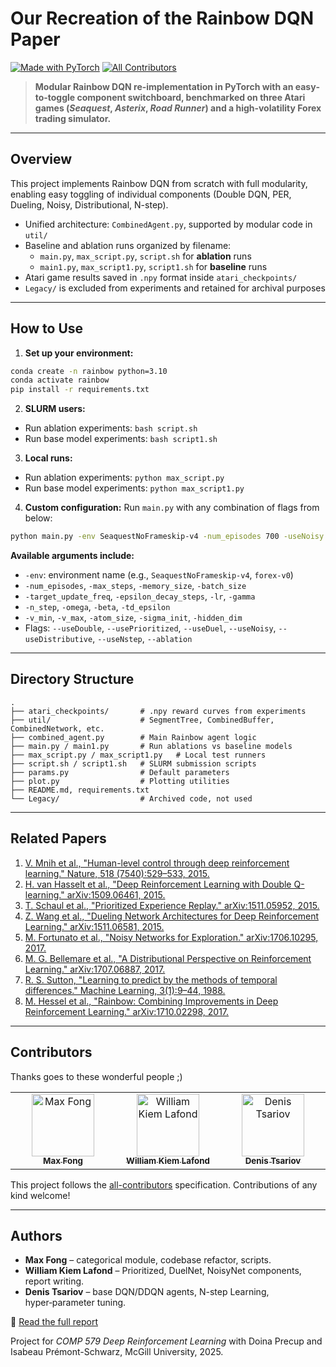 # Our Recreation of the Rainbow DQN Paper

[![Made with PyTorch](https://img.shields.io/badge/PyTorch-2.1%2B-EE4C2C?logo=pytorch&logoColor=white)](https://pytorch.org)  [![All Contributors](https://img.shields.io/badge/all_contributors-3-orange.svg?style=flat-square)](#contributors)

> **Modular Rainbow DQN re‑implementation in PyTorch with an easy‐to‑toggle component switchboard, benchmarked on three Atari games (*Seaquest*, *Asterix*, *Road Runner*) and a high‑volatility Forex trading simulator.**

---
## Overview
This project implements Rainbow DQN from scratch with full modularity, enabling easy toggling of individual components (Double DQN, PER, Dueling, Noisy, Distributional, N-step).

- Unified architecture: `CombinedAgent.py`, supported by modular code in `util/`
- Baseline and ablation runs organized by filename:
  - `main.py`, `max_script.py`, `script.sh` for **ablation** runs
  - `main1.py`, `max_script1.py`, `script1.sh` for **baseline** runs
- Atari game results saved in `.npy` format inside `atari_checkpoints/`
- `Legacy/` is excluded from experiments and retained for archival purposes

---
## How to Use

1. **Set up your environment:**
```bash
conda create -n rainbow python=3.10
conda activate rainbow
pip install -r requirements.txt
```

2. **SLURM users:**
- Run ablation experiments: `bash script.sh`
- Run base model experiments: `bash script1.sh`

3. **Local runs:**
- Run ablation experiments: `python max_script.py`
- Run base model experiments: `python max_script1.py`

4. **Custom configuration:**
Run `main.py` with any combination of flags from below:
```bash
python main.py -env SeaquestNoFrameskip-v4 -num_episodes 700 -useNoisy -useDuel -useDouble
```
**Available arguments include:**
- `-env`: environment name (e.g., `SeaquestNoFrameskip-v4`, `forex-v0`)
- `-num_episodes`, `-max_steps`, `-memory_size`, `-batch_size`
- `-target_update_freq`, `-epsilon_decay_steps`, `-lr`, `-gamma`
- `-n_step`, `-omega`, `-beta`, `-td_epsilon`
- `-v_min`, `-v_max`, `-atom_size`, `-sigma_init`, `-hidden_dim`
- Flags: `--useDouble`, `--usePrioritized`, `--useDuel`, `--useNoisy`, `--useDistributive`, `--useNstep`, `--ablation`

---
## Directory Structure
```text
.
├── atari_checkpoints/       # .npy reward curves from experiments
├── util/                    # SegmentTree, CombinedBuffer, CombinedNetwork, etc.
├── combined_agent.py        # Main Rainbow agent logic
├── main.py / main1.py       # Run ablations vs baseline models
├── max_script.py / max_script1.py   # Local test runners
├── script.sh / script1.sh   # SLURM submission scripts
├── params.py                # Default parameters
├── plot.py                  # Plotting utilities
├── README.md, requirements.txt
└── Legacy/                  # Archived code, not used
```

---
## Related Papers

01. [V. Mnih et al., "Human-level control through deep reinforcement learning." Nature, 518 (7540):529–533, 2015.](https://storage.googleapis.com/deepmind-media/dqn/DQNNaturePaper.pdf)
02. [H. van Hasselt et al., "Deep Reinforcement Learning with Double Q-learning." arXiv:1509.06461, 2015.](https://arxiv.org/pdf/1509.06461.pdf)
03. [T. Schaul et al., "Prioritized Experience Replay." arXiv:1511.05952, 2015.](https://arxiv.org/pdf/1511.05952.pdf)
04. [Z. Wang et al., "Dueling Network Architectures for Deep Reinforcement Learning." arXiv:1511.06581, 2015.](https://arxiv.org/pdf/1511.06581.pdf)
05. [M. Fortunato et al., "Noisy Networks for Exploration." arXiv:1706.10295, 2017.](https://arxiv.org/pdf/1706.10295.pdf)
06. [M. G. Bellemare et al., "A Distributional Perspective on Reinforcement Learning." arXiv:1707.06887, 2017.](https://arxiv.org/pdf/1707.06887.pdf)
07. [R. S. Sutton, "Learning to predict by the methods of temporal differences." Machine Learning, 3(1):9–44, 1988.](http://incompleteideas.net/papers/sutton-88-with-erratum.pdf)
08. [M. Hessel et al., "Rainbow: Combining Improvements in Deep Reinforcement Learning." arXiv:1710.02298, 2017.](https://arxiv.org/pdf/1710.02298.pdf)

---
## Contributors

Thanks goes to these wonderful people ;)

<!-- ALL-CONTRIBUTORS-LIST:START - Do not remove or modify this section -->
<!-- markdownlint-disable -->
<table>
  <tbody>
    <tr>
      <td align="center" valign="top" width="20%">
        <a href="https://github.com/max-fong">
          <img src="https://avatars.githubusercontent.com/u/143747815?v=4" width="100px;" alt="Max Fong"/><br />
          <sub><b>Max Fong</b></sub>
        </a><br />
      </td>
      <td align="center" valign="top" width="20%">
        <a href="https://github.com/William-Lafond">
          <img src="https://avatars.githubusercontent.com/u/98282992?v=4" width="100px;" alt="William Kiem Lafond"/><br />
          <sub><b>William Kiem Lafond</b></sub>
        </a><br />
      </td>
      <td align="center" valign="top" width="20%">
        <a href="https://github.com/denistsariov">
          <img src="https://avatars.githubusercontent.com/u/107961778?v=4" width="100px;" alt="Denis Tsariov"/><br />
          <sub><b>Denis Tsariov</b></sub>
        </a><br />
      </td>
    </tr>
  </tbody>
</table>
<!-- markdownlint-enable -->
<!-- ALL-CONTRIBUTORS-LIST:END -->

This project follows the [all-contributors](https://github.com/all-contributors/all-contributors) specification. Contributions of any kind welcome!

---
## Authors
* **Max Fong** – categorical module, codebase refactor, scripts.
* **William Kiem Lafond** – Prioritized, DuelNet, NoisyNet components, report writing.
* **Denis Tsariov** – base DQN/DDQN agents, N-step Learning, hyper‑parameter tuning.

📄 [Read the full report](COMP579__Recreating_Rainbow___Final_Report.pdf)

Project for *COMP 579 Deep Reinforcement Learning* with Doina Precup and Isabeau Prémont-Schwarz, McGill University, 2025.


